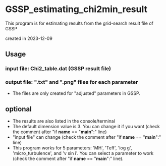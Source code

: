 # GSSP_estimating_chi2min_result
This program is for estimating results from the grid-search result file of GSSP

created in 2023-12-09

## Usage
### input file: Chi2_table.dat (GSSP result file)
### output file: ".txt" and ".png" files for each parameter
- The files are only created for "adjusted" parameters in GSSP.

## optional
- The results are also listed in the console/terminal
- The default dimension value is 3. You can change it if you want (check the comment after "if __name__ == "__main__":" line)
- "input file" can change (check the comment after "if __name__ == "__main__":" line)
- This program works for 5 parameters: 'MH', 'Teff', 'log g', 'micro_turbulence', and 'v sin i'. You can select a parameter to work (check the comment after "if __name__ == "__main__":" line).

